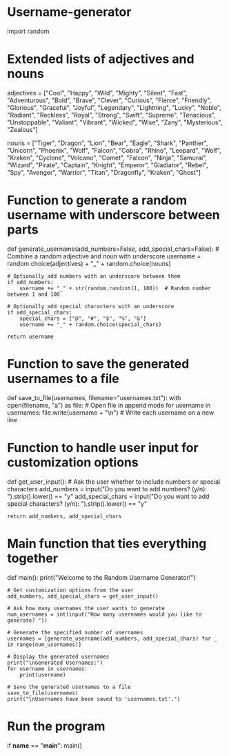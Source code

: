 # Username-generator
import random

# Extended lists of adjectives and nouns
adjectives = ["Cool", "Happy", "Wild", "Mighty", "Silent", "Fast", "Adventurous", "Bold", "Brave", 
              "Clever", "Curious", "Fierce", "Friendly", "Glorious", "Graceful", "Joyful", "Legendary", 
              "Lightning", "Lucky", "Noble", "Radiant", "Reckless", "Royal", "Strong", "Swift", "Supreme", 
              "Tenacious", "Unstoppable", "Valiant", "Vibrant", "Wicked", "Wise", "Zany", "Mysterious", "Zealous"]

nouns = ["Tiger", "Dragon", "Lion", "Bear", "Eagle", "Shark", "Panther", "Unicorn", "Phoenix", "Wolf", 
         "Falcon", "Cobra", "Rhino", "Leopard", "Wolf", "Kraken", "Cyclone", "Volcano", "Comet", "Falcon", 
         "Ninja", "Samurai", "Wizard", "Pirate", "Captain", "Knight", "Emperor", "Gladiator", "Rebel", "Spy", 
         "Avenger", "Warrior", "Titan", "Dragonfly", "Kraken", "Ghost"]

# Function to generate a random username with underscore between parts
def generate_username(add_numbers=False, add_special_chars=False):
    # Combine a random adjective and noun with underscore
    username = random.choice(adjectives) + "_" + random.choice(nouns)
    
    # Optionally add numbers with an underscore between them
    if add_numbers:
        username += "_" + str(random.randint(1, 100))  # Random number between 1 and 100
    
    # Optionally add special characters with an underscore
    if add_special_chars:
        special_chars = ["@", "#", "$", "%", "&"]
        username += "_" + random.choice(special_chars)
    
    return username

# Function to save the generated usernames to a file
def save_to_file(usernames, filename="usernames.txt"):
    with open(filename, "a") as file:  # Open file in append mode
        for username in usernames:
            file.write(username + "\n")  # Write each username on a new line

# Function to handle user input for customization options
def get_user_input():
    # Ask the user whether to include numbers or special characters
    add_numbers = input("Do you want to add numbers? (y/n): ").strip().lower() == "y"
    add_special_chars = input("Do you want to add special characters? (y/n): ").strip().lower() == "y"
    
    return add_numbers, add_special_chars

# Main function that ties everything together
def main():
    print("Welcome to the Random Username Generator!")
    
    # Get customization options from the user
    add_numbers, add_special_chars = get_user_input()

    # Ask how many usernames the user wants to generate
    num_usernames = int(input("How many usernames would you like to generate? "))
    
    # Generate the specified number of usernames
    usernames = [generate_username(add_numbers, add_special_chars) for _ in range(num_usernames)]

    # Display the generated usernames
    print("\nGenerated Usernames:")
    for username in usernames:
        print(username)
    
    # Save the generated usernames to a file
    save_to_file(usernames)
    print("\nUsernames have been saved to 'usernames.txt'.")

# Run the program
if __name__ == "__main__":
    main()
